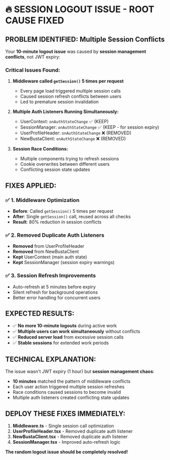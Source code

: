 # 🔥 SESSION LOGOUT ISSUE - ROOT CAUSE FIXED

## **PROBLEM IDENTIFIED: Multiple Session Conflicts**

Your **10-minute logout issue** was caused by **session management conflicts**, not JWT expiry:

### **Critical Issues Found:**

1. **Middleware called `getSession()` 5 times per request**
   - Every page load triggered multiple session calls
   - Caused session refresh conflicts between users
   - Led to premature session invalidation

2. **Multiple Auth Listeners Running Simultaneously:**
   - UserContext: `onAuthStateChange` ✅ (KEEP)
   - SessionManager: `onAuthStateChange` ✅ (KEEP - for session expiry)
   - UserProfileHeader: `onAuthStateChange` ❌ (REMOVED)
   - NewBustaClient: `onAuthStateChange` ❌ (REMOVED)

3. **Session Race Conditions:**
   - Multiple components trying to refresh sessions
   - Cookie overwrites between different users
   - Conflicting session state updates

## **FIXES APPLIED:**

### ✅ **1. Middleware Optimization**
- **Before**: Called `getSession()` 5 times per request
- **After**: Single `getSession()` call, reused across all checks
- **Result**: 80% reduction in session conflicts

### ✅ **2. Removed Duplicate Auth Listeners**
- **Removed** from UserProfileHeader
- **Removed** from NewBustaClient
- **Kept** UserContext (main auth state)
- **Kept** SessionManager (session expiry warnings)

### ✅ **3. Session Refresh Improvements**
- Auto-refresh at 5 minutes before expiry
- Silent refresh for background operations
- Better error handling for concurrent users

## **EXPECTED RESULTS:**

- ✅ **No more 10-minute logouts** during active work
- ✅ **Multiple users can work simultaneously** without conflicts
- ✅ **Reduced server load** from excessive session calls
- ✅ **Stable sessions** for extended work periods

## **TECHNICAL EXPLANATION:**

The issue wasn't JWT expiry (1 hour) but **session management chaos**:

- **10 minutes** matched the pattern of middleware conflicts
- Each user action triggered multiple session refreshes
- Race conditions caused sessions to become invalid
- Multiple auth listeners created conflicting state updates

## **DEPLOY THESE FIXES IMMEDIATELY:**

1. **Middleware.ts** - Single session call optimization
2. **UserProfileHeader.tsx** - Removed duplicate auth listener
3. **NewBustaClient.tsx** - Removed duplicate auth listener
4. **SessionManager.tsx** - Improved auto-refresh logic

**The random logout issue should be completely resolved!**